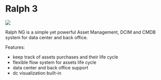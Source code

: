 # Ralph 3

![](https://user-images.githubusercontent.com/552398/47593757-d8b76280-d978-11e8-87c6-d4ba98d26f2a.png)


Ralph NG is a simple yet powerful Asset Management, DCIM and CMDB system for data center and back office.

Features:

* keep track of assets purchases and their life cycle
* flexible flow system for assets life cycle
* data center and back office support
* dc visualization built-in

